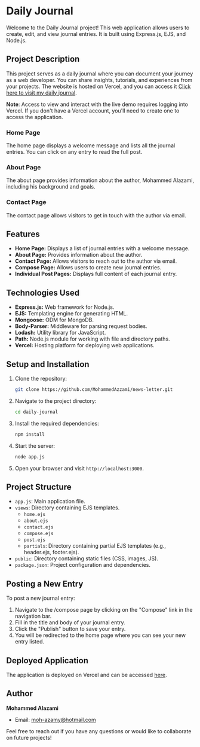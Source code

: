 # Daily Journal

Welcome to the Daily Journal project! This web application allows users to create, edit, and view journal entries. It is built using Express.js, EJS, and Node.js.

## Project Description

This project serves as a daily journal where you can document your journey as a web developer. You can share insights, tutorials, and experiences from your projects. The website is hosted on Vercel,
and you can access it [Click here to visit my daily journal](https://daily-journal-ejs-git-master-mohammed-alazamis-projects.vercel.app?_vercel_share=Dj4JzIGw08nP7syMIOpSdtBIN9jHdtIS).

**Note**: Access to view and interact with the live demo requires logging into Vercel. If you don't have a Vercel account, you'll need to create one to access the application.

### Home Page

The home page displays a welcome message and lists all the journal entries. You can click on any entry to read the full post.

### About Page

The about page provides information about the author, Mohammed Alazami, including his background and goals.

### Contact Page

The contact page allows visitors to get in touch with the author via email.

## Features

- **Home Page:** Displays a list of journal entries with a welcome message.
- **About Page:** Provides information about the author.
- **Contact Page:** Allows visitors to reach out to the author via email.
- **Compose Page:** Allows users to create new journal entries.
- **Individual Post Pages:** Displays full content of each journal entry.



## Technologies Used

- **Express.js:** Web framework for Node.js.
- **EJS:** Templating engine for generating HTML.
- **Mongoose:** ODM for MongoDB.
- **Body-Parser:** Middleware for parsing request bodies.
- **Lodash:** Utility library for JavaScript.
- **Path:** Node.js module for working with file and directory paths.
- **Vercel:** Hosting platform for deploying web applications.

## Setup and Installation

1. Clone the repository:
    ```sh
    git clone https://github.com/MohammedAzzami/news-letter.git
    ```

2. Navigate to the project directory:
    ```sh
    cd daily-journal
    ```

3. Install the required dependencies:
    ```sh
    npm install
    ```

4. Start the server:
    ```sh
    node app.js
    ```

5. Open your browser and visit `http://localhost:3000`.

## Project Structure

- `app.js`: Main application file.
- `views`: Directory containing EJS templates.
  - `home.ejs`
  - `about.ejs`
  - `contact.ejs`
  - `compose.ejs`
  - `post.ejs`
  - `partials`: Directory containing partial EJS templates (e.g., header.ejs, footer.ejs).
- `public`: Directory containing static files (CSS, images, JS).
- `package.json`: Project configuration and dependencies.

## Posting a New Entry
To post a new journal entry:

1. Navigate to the /compose page by clicking on the "Compose" link in the navigation bar.
2. Fill in the title and body of your journal entry.
3. Click the "Publish" button to save your entry.
4. You will be redirected to the home page where you can see your new entry listed.

## Deployed Application

The application is deployed on Vercel and can be accessed [here](https://vercel.live/link/daily-journal-qla26wrgl-mohammed-alazamis-projects.vercel.app?via=deployment-domains-list-commit).

## Author

**Mohammed Alazami**

- Email: moh-azamy@hotmail.com

Feel free to reach out if you have any questions or would like to collaborate on future projects!
